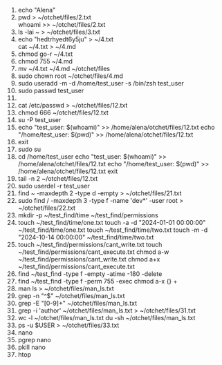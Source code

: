 1. echo "Alena" 
2. pwd > ~/otchet/files/2.txt    
whoami >> ~/otchet/files/2.txt
3. ls -lai ~ > ~/otchet/files/3.txt 
4. echo "hedtrhyedt6y5ju" > ~/4.txt  
cat ~/4.txt > ~/4.md 
5. chmod go-r ~/4.txt  
6. chmod 755 ~/4.md
7. mv ~/4.txt ~/4.md ~/otchet/files
8. sudo chown root ~/otchet/files/4.md
9. sudo useradd -m -d /home/test_user -s /bin/zsh test_user
10. sudo passwd test_user
11. 
12. cat /etc/passwd > ~/otchet/files/12.txt   
13. chmod 666 ~/otchet/files/12.txt
14. su -P test_user
15. echo "test_user: $(whoami)" >> /home/alena/otchet/files/12.txt 
echo "/home/test_user: $(pwd)" >> /home/alena/otchet/files/12.txt
15. exit
17. sudo su 
18. cd /home/test_user
echo "test_user: $(whoami)" >> /home/alena/otchet/files/12.txt 
echo "/home/test_user: $(pwd)" >> /home/alena/otchet/files/12.txt
exit
19. tail -n 2 ~/otchet/files/12.txt
20. sudo userdel -r test_user 
21. find ~ -maxdepth 2 -type d -empty > ~/otchet/files/21.txt
22. sudo find / -maxdepth 3 -type f -name 'dev*' -user root > ~/otchet/files/22.txt 
23. mkdir -p ~/test_find/time ~/test_find/permissions
24. touch ~/test_find/time/one.txt
touch -a -d "2024-01-01 00:00:00" ~/test_find/time/one.txt
touch ~/test_find/time/two.txt
touch -m -d "2024-10-14 00:00:00" ~/test_find/time/two.txt
25. touch ~/test_find/permissions/cant_write.txt 
touch ~/test_find/permissions/cant_execute.txt
chmod a-w ~/test_find/permissions/cant_write.txt
chmod a+x ~/test_find/permissions/cant_execute.txt 
26. find ~/test_find -type f -empty -atime -180 -delete
27. find ~/test_find -type f -perm 755 -exec chmod a-x {} +
28. man ls > ~/otchet/files/man_ls.txt
29. grep -n "^$" ~/otchet/files/man_ls.txt
30. grep -E "[0-9]+" ~/otchet/files/man_ls.txt
31. grep -i 'author' ~/otchet/files/man_ls.txt > ~/otchet/files/31.txt
32. wc -l ~/otchet/files/man_ls.txt 
du -sh ~/otchet/files/man_ls.txt 
33. ps -u $USER > ~/otchet/files/33.txt 
34. nano
35. pgrep nano
36. pkill nano
37. htop
